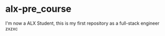 # alx-pre_course
I'm now a ALX Student, this is my first repository as a full-stack engineer 
zxzxc
